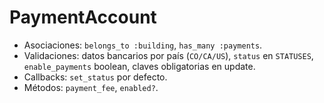 # PaymentAccount

- Asociaciones: `belongs_to :building`, `has_many :payments`.
- Validaciones: datos bancarios por país (`CO/CA/US`), `status` en `STATUSES`, `enable_payments` boolean, claves obligatorias en update.
- Callbacks: `set_status` por defecto.
- Métodos: `payment_fee`, `enabled?`.

